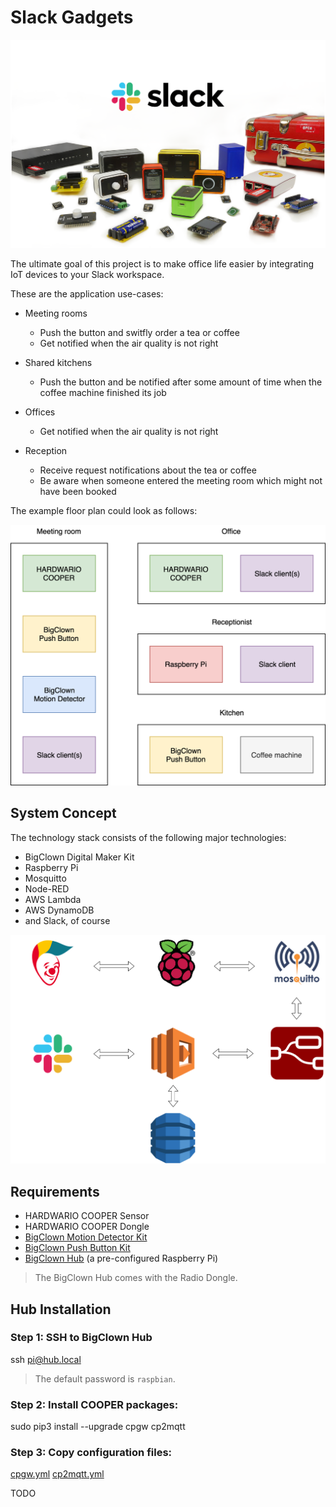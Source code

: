 # Slack Gadgets

![Slack Gadgets](doc/slack-gadgets.png)

The ultimate goal of this project is to make office life easier by integrating IoT devices to your Slack workspace.

These are the application use-cases:

* Meeting rooms
  * Push the button and switfly order a tea or coffee
  * Get notified when the air quality is not right

* Shared kitchens
  * Push the button and be notified after some amount of time when the coffee machine finished its job

* Offices
  * Get notified when the air quality is not right

* Reception
  * Receive request notifications about the tea or coffee
  * Be aware when someone entered the meeting room which might not have been booked

The example floor plan could look as follows:

![Example floor plan](doc/floor-plan.png)


## System Concept

The technology stack consists of the following major technologies:

* BigClown Digital Maker Kit
* Raspberry Pi
* Mosquitto
* Node-RED
* AWS Lambda
* AWS DynamoDB
* and Slack, of course

![System concept](doc/system-concept.png)


## Requirements

* HARDWARIO COOPER Sensor
* HARDWARIO COOPER Dongle
* [BigClown Motion Detector Kit](https://shop.bigclown.com/motion-detector-kit/)
* [BigClown Push Button Kit](https://shop.bigclown.com/push-button-kit/)
* [BigClown Hub](https://shop.bigclown.com/bigclown-hub/) (a pre-configured Raspberry Pi)

> The BigClown Hub comes with the Radio Dongle.


## Hub Installation


### Step 1: SSH to BigClown Hub

  ssh pi@hub.local

> The default password is `raspbian`.


### Step 2: Install COOPER packages:

  sudo pip3 install --upgrade cpgw cp2mqtt


### Step 3: Copy configuration files:

[cpgw.yml](edge/cooper/cpgw.yml)
[cp2mqtt.yml](edge/cooper/cp2mqtt.yml)

TODO
